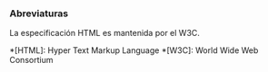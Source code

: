 ### Abreviaturas
    
   La especificación HTML es mantenida por el W3C.

*[HTML]: Hyper Text Markup Language
 *[W3C]:  World Wide Web Consortium
